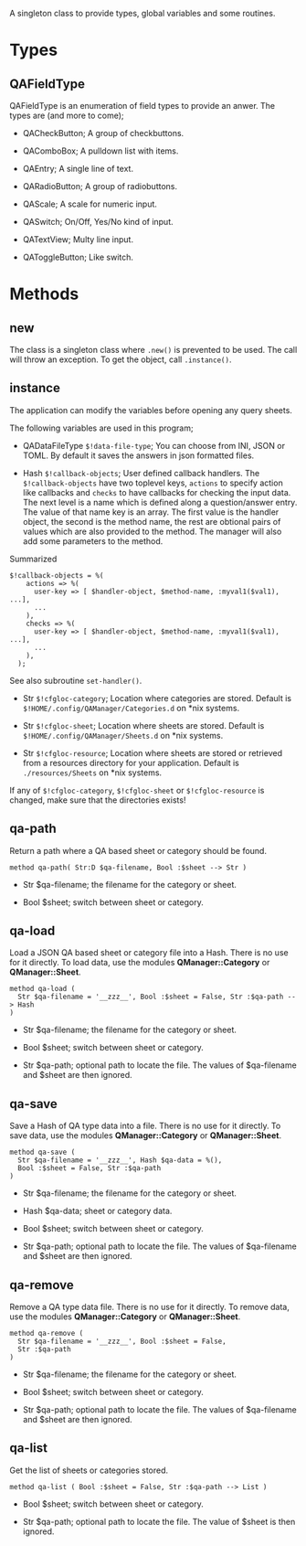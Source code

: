A singleton class to provide types, global variables and some routines.

Types
=====

QAFieldType
-----------

QAFieldType is an enumeration of field types to provide an anwer. The types are (and more to come);

  * QACheckButton; A group of checkbuttons.

  * QAComboBox; A pulldown list with items.

  * QAEntry; A single line of text.

  * QARadioButton; A group of radiobuttons.

  * QAScale; A scale for numeric input.

  * QASwitch; On/Off, Yes/No kind of input.

  * QATextView; Multy line input.

  * QAToggleButton; Like switch.

Methods
=======

new
---

The class is a singleton class where `.new()` is prevented to be used. The call will throw an exception. To get the object, call `.instance()`.

instance
--------

The application can modify the variables before opening any query sheets.

The following variables are used in this program;

  * QADataFileType `$!data-file-type`; You can choose from INI, JSON or TOML. By default it saves the answers in json formatted files.

  * Hash `$!callback-objects`; User defined callback handlers. The `$!callback-objects` have two toplevel keys, `actions` to specify action like callbacks and `checks` to have callbacks for checking the input data. The next level is a name which is defined along a question/answer entry. The value of that name key is an array. The first value is the handler object, the second is the method name, the rest are obtional pairs of values which are also provided to the method. The manager will also add some parameters to the method.

Summarized

    $!callback-objects = %(
        actions => %(
          user-key => [ $handler-object, $method-name, :myval1($val1), ...],
          ...
        ),
        checks => %(
          user-key => [ $handler-object, $method-name, :myval1($val1), ...],
          ...
        ),
      );

See also subroutine `set-handler()`.

  * Str `$!cfgloc-category`; Location where categories are stored. Default is `$!HOME/.config/QAManager/Categories.d` on *nix systems.

  * Str `$!cfgloc-sheet`; Location where sheets are stored. Default is `$!HOME/.config/QAManager/Sheets.d` on *nix systems.

  * Str `$!cfgloc-resource`; Location where sheets are stored or retrieved from a resources directory for your application. Default is `./resources/Sheets` on *nix systems.

If any of `$!cfgloc-category`, `$!cfgloc-sheet` or `$!cfgloc-resource` is changed, make sure that the directories exists!

qa-path
-------

Return a path where a QA based sheet or category should be found.

    method qa-path( Str:D $qa-filename, Bool :$sheet --> Str )

  * Str $qa-filename; the filename for the category or sheet.

  * Bool $sheet; switch between sheet or category.

qa-load
-------

Load a JSON QA based sheet or category file into a Hash. There is no use for it directly. To load data, use the modules **QManager::Category** or **QManager::Sheet**.

    method qa-load (
      Str $qa-filename = '__zzz__', Bool :$sheet = False, Str :$qa-path --> Hash
    )

  * Str $qa-filename; the filename for the category or sheet.

  * Bool $sheet; switch between sheet or category.

  * Str $qa-path; optional path to locate the file. The values of $qa-filename and $sheet are then ignored.

qa-save
-------

Save a Hash of QA type data into a file. There is no use for it directly. To save data, use the modules **QManager::Category** or **QManager::Sheet**.

    method qa-save (
      Str $qa-filename = '__zzz__', Hash $qa-data = %(),
      Bool :$sheet = False, Str :$qa-path
    )

  * Str $qa-filename; the filename for the category or sheet.

  * Hash $qa-data; sheet or category data.

  * Bool $sheet; switch between sheet or category.

  * Str $qa-path; optional path to locate the file. The values of $qa-filename and $sheet are then ignored.

qa-remove
---------

Remove a QA type data file. There is no use for it directly. To remove data, use the modules **QManager::Category** or **QManager::Sheet**.

    method qa-remove (
      Str $qa-filename = '__zzz__', Bool :$sheet = False,
      Str :$qa-path
    )

  * Str $qa-filename; the filename for the category or sheet.

  * Bool $sheet; switch between sheet or category.

  * Str $qa-path; optional path to locate the file. The values of $qa-filename and $sheet are then ignored.

qa-list
-------

Get the list of sheets or categories stored.

    method qa-list ( Bool :$sheet = False, Str :$qa-path --> List )

  * Bool $sheet; switch between sheet or category.

  * Str $qa-path; optional path to locate the file. The value of $sheet is then ignored.

